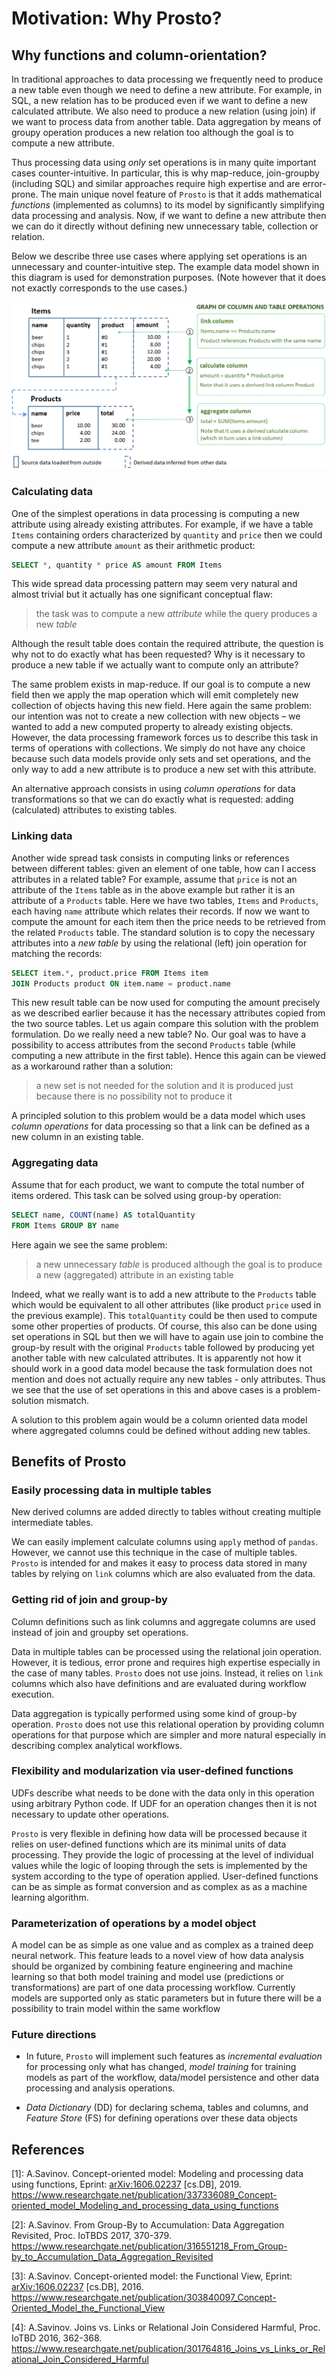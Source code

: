 # Motivation: Why Prosto?

## Why functions and column-orientation?

In traditional approaches to data processing we frequently need to produce a new table even though we need to define a new attribute. For example, in SQL, a new relation has to be produced even if we want to define a new calculated attribute. We also need to produce a new relation (using join) if we want to process data from another table. Data aggregation by means of groupy operation produces a new relation too although the goal is to compute a new attribute.

Thus processing data using *only* set operations is in many quite important cases counter-intuitive. In particular, this is why map-reduce, join-groupby (including SQL) and similar approaches require high expertise and are error-prone. The main unique novel feature of `Prosto` is that it adds mathematical *functions* (implemented as columns) to its model by significantly simplifying data processing and analysis. Now, if we want to define a new attribute then we can do it directly without defining new unnecessary table, collection or relation.

Below we describe three use cases where applying set operations is an unnecessary and counter-intuitive step. The example data model shown in this diagram is used for demonstration purposes. (Note however that it does not exactly corresponds to the use cases.)

![Data processing workflow](../images/fig_1.png)

### Calculating data

One of the simplest operations in data processing is computing a new attribute using already existing attributes. For example, if we have a table `Items` containing orders characterized by `quantity` and `price` then we could compute a new attribute `amount` as their arithmetic product:

```sql
SELECT *, quantity * price AS amount FROM Items
```

This wide spread data processing pattern may seem very natural and almost trivial but it actually has one significant conceptual flaw:

> the task was to compute a new *attribute* while the query produces a new *table*

Although the result table does contain the required attribute, the question is why not to do exactly what has been requested? Why is it necessary to produce a new table if we actually want to compute only an attribute?

The same problem exists in map-reduce. If our goal is to compute a new field then we apply the map operation which will emit completely new collection of objects having this new field. Here again the same problem: our intention was not to create a new collection with new objects – we wanted to add a new computed property to already existing objects. However, the data processing framework forces us to describe this task in terms of operations with collections. We simply do not have any choice because such data models provide only sets and set operations, and the only way to add a new attribute is to produce a new set with this attribute.

An alternative approach consists in using *column operations* for data transformations so that we can do exactly what is requested: adding (calculated) attributes to existing tables.

### Linking data

Another wide spread task consists in computing links or references between different tables: given an element of one table, how can I access attributes in a related table? For example, assume that `price` is not an attribute of the `Items` table as in the above example but rather it is an attribute of a `Products` table. Here we have two tables, `Items` and `Products`, each having `name` attribute which relates their records. If now we want to compute the amount for each item then the price needs to be retrieved from the related `Products` table. The standard solution is to copy the necessary attributes into a *new table* by using the relational (left) join operation for matching the records:

```sql
SELECT item.*, product.price FROM Items item
JOIN Products product ON item.name = product.name
```

This new result table can be now used for computing the amount precisely as we described earlier because it has the necessary attributes copied from the two source tables. Let us again compare this solution with the problem formulation. Do we really need a new table? No. Our goal was to have a possibility to access attributes from the second `Products` table (while computing a new attribute in the first table). Hence this again can be viewed as a workaround rather than a solution:

> a new set is not needed for the solution and it is produced just because there is no possibility not to produce it

A principled solution to this problem would be a data model which uses *column operations* for data processing so that a link can be defined as a new column in an existing table.

### Aggregating data

Assume that for each product, we want to compute the total number of items ordered. This task can be solved using group-by operation:

```sql
SELECT name, COUNT(name) AS totalQuantity
FROM Items GROUP BY name
```

Here again we see the same problem:

> a new unnecessary *table* is produced although the goal is to produce a new (aggregated) attribute in an existing table

Indeed, what we really want is to add a new attribute to the `Products` table which would be equivalent to all other attributes (like product `price` used in the previous example). This `totalQuantity` could be then used to compute some other properties of products. Of course, this also can be done using set operations in SQL but then we will have to again use join to combine the group-by result with the original `Products` table followed by producing yet another table with new calculated attributes. It is apparently not how it should work in a good data model because the task formulation does not mention and does not actually require any new tables - only attributes. Thus we see that the use of set operations in this and above cases is a problem-solution mismatch.

A solution to this problem again would be a column oriented data model where aggregated columns could be defined without adding new tables.

## Benefits of Prosto

### Easily processing data in multiple tables

New derived columns are added directly to tables  without creating multiple intermediate tables.

We can easily implement calculate columns using `apply` method of `pandas`. However, we cannot use this technique in the case of multiple tables. `Prosto` is intended for and makes it easy to process data stored in many tables by relying on `link` columns which are also evaluated from the data.

### Getting rid of join and group-by

Column definitions such as link columns and aggregate columns are used instead of join and groupby set operations.

Data in multiple tables can be processed using the relational join operation. However, it is tedious, error prone and requires high expertise especially in the case of many tables. `Prosto` does not use joins. Instead, it relies on `link` columns which also have definitions and are evaluated during workflow execution.

Data aggregation is typically performed using some kind of group-by operation. `Prosto` does not use this relational operation by providing column operations for that purpose which are simpler and more natural especially in describing complex analytical workflows.

### Flexibility and modularization via user-defined functions

UDFs describe what needs to be done with the data only in this operation using arbitrary Python code. If UDF for an operation changes then it is not necessary to update other operations.

`Prosto` is very flexible in defining how data will be processed because it relies on user-defined functions which are its minimal units of data processing. They provide the logic of processing at the level of individual values while the logic of looping through the sets is implemented by the system according to the type of operation applied. User-defined functions can be as simple as format conversion and as complex as as a machine learning algorithm.

### Parameterization of operations by a model object

A model can be as simple as one value and as complex as a trained deep neural network. This feature leads to a novel view of how data analysis should be organized by combining feature engineering and machine learning so that both model training and model use (predictions or transformations) are part of one data processing workflow. Currently models are supported only as static parameters but in future there will be a possibility to train model within the same workflow

### Future directions

* In future, `Prosto` will implement such features as *incremental evaluation* for processing only what has changed, *model training* for training models as part of the workflow, data/model persistence and other data processing and analysis operations.

* *Data Dictionary* (DD) for declaring schema, tables and columns, and *Feature Store* (FS) for defining operations over these data objects

## References

<a id="1"></a>[1]: A.Savinov. Concept-oriented model: Modeling and processing data using functions, Eprint: [arXiv:1606.02237](https://arxiv.org/abs/1911.07225) [cs.DB], 2019. https://www.researchgate.net/publication/337336089_Concept-oriented_model_Modeling_and_processing_data_using_functions

<a id="1"></a>[2]: A.Savinov. From Group-By to Accumulation: Data Aggregation Revisited, Proc. IoTBDS 2017, 370-379. https://www.researchgate.net/publication/316551218_From_Group-by_to_Accumulation_Data_Aggregation_Revisited

<a id="1"></a>[3]: A.Savinov. Concept-oriented model: the Functional View, Eprint: [arXiv:1606.02237](https://arxiv.org/abs/1606.02237) [cs.DB], 2016. https://www.researchgate.net/publication/303840097_Concept-Oriented_Model_the_Functional_View

<a id="1"></a>[4]: A.Savinov. Joins vs. Links or Relational Join Considered Harmful, Proc. IoTBD 2016, 362-368. https://www.researchgate.net/publication/301764816_Joins_vs_Links_or_Relational_Join_Considered_Harmful
